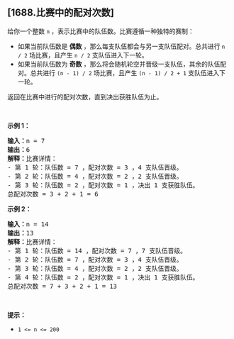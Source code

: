 ## [1688.比赛中的配对次数]
<p>给你一个整数 <code>n</code> ，表示比赛中的队伍数。比赛遵循一种独特的赛制：</p>

<ul>
	<li>如果当前队伍数是 <strong>偶数</strong> ，那么每支队伍都会与另一支队伍配对。总共进行 <code>n / 2</code> 场比赛，且产生 <code>n / 2</code> 支队伍进入下一轮。</li>
	<li>如果当前队伍数为 <strong>奇数</strong> ，那么将会随机轮空并晋级一支队伍，其余的队伍配对。总共进行 <code>(n - 1) / 2</code> 场比赛，且产生 <code>(n - 1) / 2 + 1</code> 支队伍进入下一轮。</li>
</ul>

<p>返回在比赛中进行的配对次数，直到决出获胜队伍为止。</p>

<p> </p>

<p><strong>示例 1：</strong></p>

<pre><strong>输入：</strong>n = 7
<strong>输出：</strong>6
<strong>解释：</strong>比赛详情：
- 第 1 轮：队伍数 = 7 ，配对次数 = 3 ，4 支队伍晋级。
- 第 2 轮：队伍数 = 4 ，配对次数 = 2 ，2 支队伍晋级。
- 第 3 轮：队伍数 = 2 ，配对次数 = 1 ，决出 1 支获胜队伍。
总配对次数 = 3 + 2 + 1 = 6
</pre>

<p><strong>示例 2：</strong></p>

<pre><strong>输入：</strong>n = 14
<strong>输出：</strong>13
<strong>解释：</strong>比赛详情：
- 第 1 轮：队伍数 = 14 ，配对次数 = 7 ，7 支队伍晋级。
- 第 2 轮：队伍数 = 7 ，配对次数 = 3 ，4 支队伍晋级。 
- 第 3 轮：队伍数 = 4 ，配对次数 = 2 ，2 支队伍晋级。
- 第 4 轮：队伍数 = 2 ，配对次数 = 1 ，决出 1 支获胜队伍。
总配对次数 = 7 + 3 + 2 + 1 = 13
</pre>

<p> </p>

<p><strong>提示：</strong></p>

<ul>
	<li><code>1 &lt;= n &lt;= 200</code></li>
</ul>
